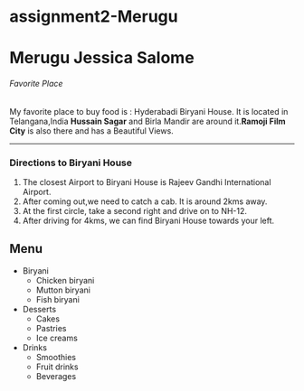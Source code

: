 # assignment2-Merugu
# Merugu Jessica Salome
######  Favorite Place 

My favorite place to buy food is : Hyderabadi Biryani House.
It is located in Telangana,India **Hussain Sagar** and Birla Mandir are around it.**Ramoji Film City** is also there and has a Beautiful Views.
***
### Directions to Biryani House
1. The closest Airport to Biryani House is Rajeev Gandhi International Airport.
2. After coming out,we need to catch a cab. It is around 2kms away.
3. At the first circle, take a second right and drive on to NH-12.
4. After driving for 4kms, we can find Biryani House towards your left.
## Menu
* Biryani
    - Chicken biryani
    - Mutton biryani
    - Fish biryani
* Desserts
    - Cakes
    - Pastries
    - Ice creams
* Drinks
    - Smoothies
    - Fruit drinks
    - Beverages
    

